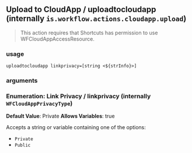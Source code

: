
## Upload to CloudApp / uploadtocloudapp (internally `is.workflow.actions.cloudapp.upload`)


> This action requires that Shortcuts has permission to use WFCloudAppAccessResource.

### usage
`uploadtocloudapp linkprivacy=[string <${strInfo}>]`

### arguments
### Enumeration: Link Privacy / linkprivacy (internally `WFCloudAppPrivacyType`)
**Default Value**: Private
**Allows Variables**: true


Accepts a string 
or variable
containing one of the options:

- `Private`
- `Public`

